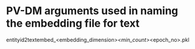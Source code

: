 # PV-DM arguments used in naming the embedding file for text
entityid2textembed_<embedding_dimension>_<min_count>_<epoch_no>.pkl  
